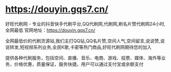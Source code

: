 # https://douyin.gqs7.cn/
好旺代刷网 - 专业的抖音快手代刷平台,QQ代刷网,代刷网,刷名片赞代刷网24小时,全网最低
官网地址：https://douyin.gqs7.cn/

全网最低价的代刷货源站,我们主打QQ钻,QQ名片赞,空间人气,空间留言,说说赞,说说转发,短视频系列业务,全民K歌,卡密等热门商品,好旺代刷网期待您的加入

提供各种代刷服务，包括空间、直播、音乐、电商、游戏、投票、媒体、海外等业务，价格优惠，质量保证，服务快捷。用户可以通过支付宝或余额支付




